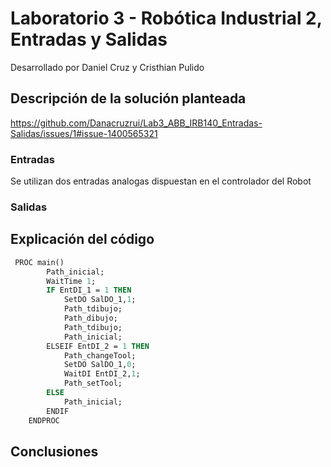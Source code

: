 # Laboratorio 3 - Robótica Industrial 2, Entradas y Salidas
Desarrollado por Daniel Cruz y Cristhian Pulido

## Descripción de la solución planteada
https://github.com/Danacruzrui/Lab3_ABB_IRB140_Entradas-Salidas/issues/1#issue-1400565321

### Entradas
Se utilizan dos entradas analogas dispuestan en el controlador del Robot  
### Salidas 

## Explicación del código 

```mod
 PROC main()
        Path_inicial;
    	WaitTime 1;
        IF EntDI_1 = 1 THEN
            SetDO SalDO_1,1;
            Path_tdibujo;
            Path_dibujo;
            Path_tdibujo;
            Path_inicial;
        ELSEIF EntDI_2 = 1 THEN
            Path_changeTool;
            SetDO SalDO_1,0;
            WaitDI EntDI_2,1;
            Path_setTool;
        ELSE
            Path_inicial;
        ENDIF
    ENDPROC
```
## Conclusiones
